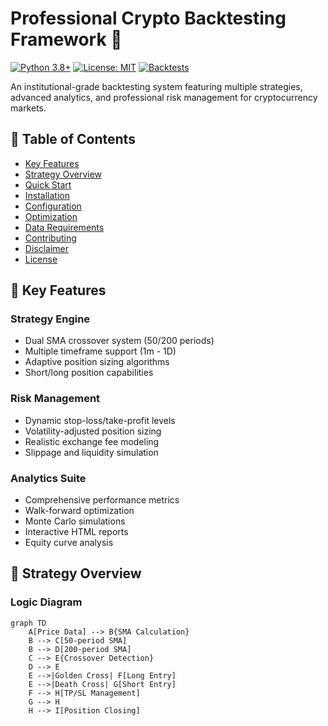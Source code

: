 # Professional Crypto Backtesting Framework 🚀

[![Python 3.8+](https://img.shields.io/badge/python-3.8%2B-blue.svg)](https://www.python.org/downloads/)
[![License: MIT](https://img.shields.io/badge/License-MIT-yellow.svg)](https://opensource.org/licenses/MIT)
[![Backtests](https://img.shields.io/badge/backtests-passing-brightgreen)](https://github.com/yourusername/crypto-backtesting/actions)

An institutional-grade backtesting system featuring multiple strategies, advanced analytics, and professional risk management for cryptocurrency markets.

## 📑 Table of Contents
- [Key Features](#-key-features)
- [Strategy Overview](#-strategy-overview)
- [Quick Start](#-quick-start)
- [Installation](#-installation)
- [Configuration](#-configuration)
- [Optimization](#-optimization)
- [Data Requirements](#-data-requirements)
- [Contributing](#-contributing)
- [Disclaimer](#-disclaimer)
- [License](#-license)

## 🌟 Key Features

### Strategy Engine
- Dual SMA crossover system (50/200 periods)
- Multiple timeframe support (1m - 1D)
- Adaptive position sizing algorithms
- Short/long position capabilities

### Risk Management
- Dynamic stop-loss/take-profit levels
- Volatility-adjusted position sizing
- Realistic exchange fee modeling
- Slippage and liquidity simulation

### Analytics Suite
- Comprehensive performance metrics
- Walk-forward optimization
- Monte Carlo simulations
- Interactive HTML reports
- Equity curve analysis

## 🧠 Strategy Overview

### Logic Diagram
```mermaid
graph TD
    A[Price Data] --> B{SMA Calculation}
    B --> C[50-period SMA]
    B --> D[200-period SMA]
    C --> E{Crossover Detection}
    D --> E
    E -->|Golden Cross| F[Long Entry]
    E -->|Death Cross| G[Short Entry]
    F --> H[TP/SL Management]
    G --> H
    H --> I[Position Closing]
